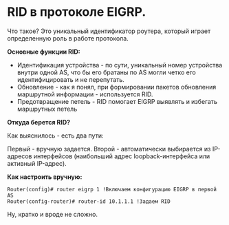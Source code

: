 # RID в протоколе EIGRP. 

Что такое? Это уникальный идентификатор роутера, который играет определенную роль в работе протокола. 

**Основные функции RID:**
- Идентификация устройства - по сути, уникальный номер устройства внутри одной AS, что бы его братаны по AS могли четко его идентифицировать и не перепутать. 
- Обновление - как я понял, при формировании пакетов обновления маршрутной информации - используется RID. 
- Предотвращение петель - RID помогает EIGRP выявлять и избегать маршрутных петель

**Откуда берется RID?**

Как выяснилось - есть два пути:

Первый - вручную задается. 
Второй - автоматически выбирается из IP-адресов интерфейсов (наибольший адрес loopback-интерфейса или активный IP-адрес).

**Как настроить вручную:**
```
Router(config)# router eigrp 1 !Включаем конфигурацию EIGRP в первой AS 
Router(config-router)# router-id 10.1.1.1 !Задаем RID
```
Ну, кратко и вроде не сложно.
